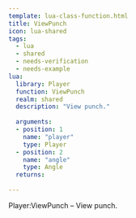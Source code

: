 ```yaml
---
template: lua-class-function.html
title: ViewPunch
icon: lua-shared
tags:
  - lua
  - shared
  - needs-verification
  - needs-example
lua:
  library: Player
  function: ViewPunch
  realm: shared
  description: "View punch."
  
  arguments:
  - position: 1
    name: "player"
    type: Player
  - position: 2
    name: "angle"
    type: Angle
  returns:
    
---
```


<div class="lua__search__keywords">
Player:ViewPunch &#x2013; View punch.
</div>
